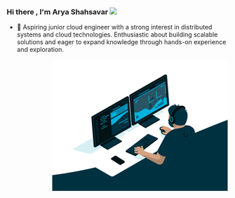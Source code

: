 ### Hi there , I'm Arya Shahsavar <img src="https://media.giphy.com/media/hvRJCLFzcasrR4ia7z/giphy.gif" width="28">
- 🔭 Aspiring junior cloud engineer with a strong interest in distributed systems and cloud technologies. Enthusiastic about building scalable solutions and eager to expand knowledge through hands-on experience and exploration.

<p align="right">
 <img src="./assets/coding.gif" width=400>
</p>

